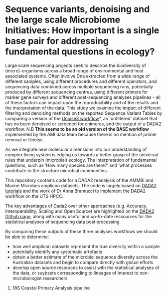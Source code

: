 # Sequence variants, denoising and the large scale Microbiome Initiatives: How important is a single base pair for addressing fundamental questions in ecology?

Large scale sequencing projects seek to describe the biodiversity of (micro)-organisms across a  broad range of environmental and host associated systems. Often involve Dna extracted from a wide range of different samples, using different procedures and different operators, and sequencing data combined across multiple sequencing runs, potentially produced by different sequencing centres, using different primers for marker gene surveys and different post-sequencing analyses pipelines - all of these factors can impact upon the reproducibility and of the results and the interpretation of the data. This study we examine the impact of different filtering and denoising methods on the reported Sequence Variant Tables by comparing a version of the [Unoise3 workflow](https://data.bioplatforms.com/dataset/c532203a-bd1f-4565-bbb7-df3cad5f53c5/resource/92f6a989-bb6f-4005-9b51-0620b431af9f/download/sequence_analysis.pdf)*, an 'unfiltered' dataset that has no been denoised or screened for chimeras, and the output of a DADA2 workflow. N.B  **This seems to be an old version of the BASE workflow** implemented by the AMI data team because there is no mention of primer removal or Unoise.

As we integrate new molecular dimensions into our understanding of complex living system is edging us towards a better grasp of the universal rules that underpin (microbial) ecology. The interpretation of fundamental questions, such as ‘How many species are there?’ and ‘what processes contribute to the structure microbial communities.

This repository contains code for a DADA2 reanalysis of the AMMBI and Marine Microbes amplicon datasets. The code is largely based on [DADA2 tutorials](https://benjjneb.github.io/dada2/tutorial_1_8.html) and the work of Dr Anna Bramucci to implement the DADA2 workflow on the UTS HPCC.

The key advantages of Dada2 over other approaches (e.g. Accuracy, Interoperability, Scaling and Open Source) are highlighted on the [DADA2 Github page](https://benjjneb.github.io/dada2/index.html), along with many useful and up-to-date ressources for the statistical analyses of sequencing data post processing.

By comparing these outputs of these three analyses workflows we should be able to determine:

* how well amplicon datasets represent the true diversity within a sample
* potentially identify any systematic artefacts
* obtain a better estimate of the microbial sequence diversity across the Australian datasets and begin to compare directly with global efforts
* develop open source resources to assist with the statistical analyses of the data, or suybsets corresponding to lineages of interest to non-microbiologist researchers


1. 18S Coastal Primary Analysis pipeline
